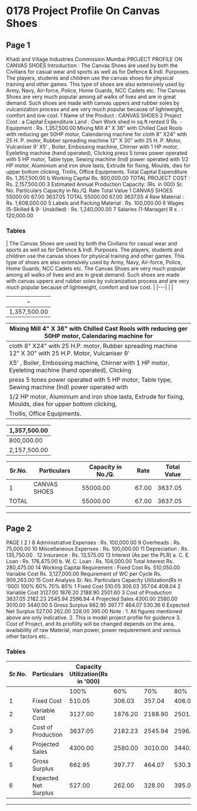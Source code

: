 # 0178 Project Profile On Canvas Shoes

## Page 1

Khadi and Village Industries Commission Mumbai PROJECT PROFILE ON CANVAS SHOES Introduction : The Canvas Shoes are used by both the Civilians for casual wear and sports as well as for Defence & Indl. Purposes. The players, students and children use the canvas shoes for physical training and other games. This type of shoes are also extensively used by Army, Navy, Air-force, Police, Home Guards, NCC Cadets etc. The Canvas Shoes are very much popular among all walks of lives and are in great demand. Such shoes are made with canvas uppers and rubber soles by vulcanization process and are very much popular because of lightweight, comfort and low cost. 1 Name of the Product : CANVAS SHOES 2 Project Cost : a Capital Expenditure Land : Own Work shed in sq.ft rented 0 Rs. - Equipment : Rs. 1,357,500.00 Mixing Mill 4" X 36" with Chilled Cast Rools with reducing ger 50HP motor, Calendaring machine for cloth 8" X24" with 25 H. P. motor, Rubber spreading machine 12" X 30" with 25 H. P. Motor, Vulcaniser 9' X5' , Boiler, Embossing machine, Chirner with 1 HP motor, Eyeleting machine (hand operated), Clicking press 5 tones power operated with 5 HP motor, Table type, Sewing machine (Ind) power operated with 1/2 HP motor, Aluminium and iron shoe lasts, Extrude for fixing, Moulds, dies for upper bottom clicking, Trollis, Office Equipments. Total Capital Expenditure Rs. 1,357,500.00 b Working Capital Rs. 800,000.00 TOTAL PROJECT COST : Rs. 2,157,500.00 3 Estimated Annual Production Capacity: (Rs. in 000) Sr. No. Particulars Capacity in No./Q. Rate Total Value 1 CANVAS SHOES 55000.00 67.00 3637.05 TOTAL 55000.00 67.00 3637.05 4 Raw Material : Rs. 1,608,000.00 5 Labels and Packing Material : Rs. 100,000.00 6 Wages (5-Skilled & 9- Unskilled) : Rs. 1,240,000.00 7 Salaries (1-Manager) R s . : 120,000.00

### Tables

| The Canvas Shoes are used by both the Civilians for casual wear and sports as well as for Defence
& Indl. Purposes. The players, students and children use the canvas shoes for physical training and
other games. This type of shoes are also extensively used by Army, Navy, Air-force, Police, Home
Guards, NCC Cadets etc. The Canvas Shoes are very much popular among all walks of lives and
are in great demand. Such shoes are made with canvas uppers and rubber soles by vulcanization
process and are very much popular because of lightweight, comfort and low cost. |
|---|
|  |

| - |
|---|
| 1,357,500.00 |

| Mixing Mill 4" X 36" with Chilled Cast Rools with reducing ger 50HP motor, Calendaring machine for |
|---|
| cloth 8" X24" with 25 H.P. motor, Rubber spreading machine 12" X 30" with 25 H.P. Motor, Vulcaniser 9'
X5' , Boiler, Embossing machine, Chirner with 1 HP motor, Eyeleting machine (hand operated), Clicking |
| press 5 tones power operated with 5 HP motor, Table type, Sewing machine (Ind) power operated with |
| 1/2 HP motor, Aluminium and iron shoe lasts, Extrude for fixing, Moulds, dies for upper bottom clicking,
Trollis, Office Equipments. |

| 1,357,500.00 |
|---|
| 800,000.00 |
| 2,157,500.00 |

| Sr.No. | Particulars | Capacity in No./Q. | Rate | Total Value |
|---|---|---|---|---|
| 1 | CANVAS SHOES | 55000.00 | 67.00 | 3637.05 |
| TOTAL |  | 55000.00 | 67.00 | 3637.05 |

---

## Page 2

PAGE ( 2 ) 8 Administrative Expenses : Rs. 100,000.00 9 Overheads : Rs. 75,000.00 10 Miscellaneous Expenses : Rs. 100,000.00 11 Depreciation : Rs. 135,750.00 . 12 Insurance : Rs. 13,575.00 13 Interest (As per the PLR) a. C. E. Loan : Rs. 176,475.00 b. W. C. Loan : Rs. 104,000.00 Total Interest Rs. 280,475.00 14 Working Capital Requirement : Fixed Cost Rs. 510,050.00 Variable Cost Rs. 3,127,000.00 Requirement of WC per Cycle Rs. 909,263.00 15 Cost Analysis Sr. No. Particulars Capacity Utilization(Rs in '000) 100% 60% 70% 80% 1 Fixed Cost 510.05 306.03 357.04 408.04 2 Variable Cost 3127.00 1876.20 2188.90 2501.60 3 Cost of Production 3637.05 2182.23 2545.94 2596.94 4 Projected Sales 4300.00 2580.00 3010.00 3440.00 5 Gross Surplus 662.95 397.77 464.07 530.36 6 Expected Net Surplus 527.00 262.00 328.00 395.00 Note : 1. All figures mentioned above are only indicative. 2. This is model project profile for guidence 3. Cost of Project, and its priofility will be changed depends on the area, availability of raw Material, man power, power requierement and various other factors etc..

### Tables

| Sr.No. | Particulars | Capacity Utilization(Rs in '000) |  |  |  |
|---|---|---|---|---|---|
|  |  | 100% | 60% | 70% | 80% |
| 1 | Fixed Cost | 510.05 | 306.03 | 357.04 | 408.04 |
| 2 | Variable Cost | 3127.00 | 1876.20 | 2188.90 | 2501.60 |
| 3 | Cost of Production | 3637.05 | 2182.23 | 2545.94 | 2596.94 |
| 4 | Projected Sales | 4300.00 | 2580.00 | 3010.00 | 3440.00 |
| 5 | Gross Surplus | 662.95 | 397.77 | 464.07 | 530.36 |
| 6 | Expected Net Surplus | 527.00 | 262.00 | 328.00 | 395.00 |

---
